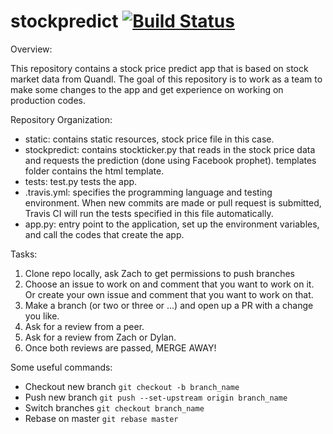 # stockpredict [![Build Status](https://travis-ci.org/thedataincubator/stockpredict.svg?branch=master)](https://travis-ci.org/thedataincubator/stockpredict)

Overview: 
 
This repository contains a stock price predict app that is based on stock market data from Quandl. The goal of this repository is to work as a team to make some changes to the app and get experience on working on production codes. 

Repository Organization:  

- static: contains static resources, stock price file in this case.   
- stockpredict: contains stockticker.py that reads in the stock price data and requests the prediction (done using Facebook prophet). templates folder contains the html template.   
- tests: test.py tests the app.  
- .travis.yml: specifies the programming language and testing environment. When new commits are made or pull request is submitted, Travis CI will run the tests specified in this file automatically.   
- app.py: entry point to the application, set up the environment variables, and call the codes that create the app.   
 
Tasks:
1. Clone repo locally, ask Zach to get permissions to push branches
2. Choose an issue to work on and comment that you want to work on it.  Or create your own issue and comment that you want to work on that.
3. Make a branch (or two or three or ...) and open up a PR with a change you like.
4. Ask for a review from a peer.
5. Ask for a review from Zach or Dylan.
6. Once both reviews are passed, MERGE AWAY!

Some useful commands:
- Checkout new branch `git checkout -b branch_name`
- Push new branch `git push --set-upstream origin branch_name`
- Switch branches `git checkout branch_name`
- Rebase on master `git rebase master`
